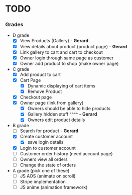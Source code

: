 # TODO
### Grades
- D grade
    - [x] View Products (Gallery) - **Gerard**
    - [x] View details about product (product page) - **Gerard**
    - [x] Link gallery to cart and cart to checkout
    - [x] Owner login through same page as customer
    - [x] Owner add product to shop (make owner page)
- C grade
    - [x] Add product to cart
    - [x] Cart Page
        - [x] Dynamic displaying of cart items
        - [x] Remove Product
    - [x] Checkout page
    - [x] Owner page (link from gallery)
        - [x] Owners should be able to hide products
        - [x] Gallery hidden stuff ^^^^ - **Gerard**
        - [x] Owners edit product details
- B grade
    - [ ] Search for product - **Gerard**
    - [x] Create customer account
        - [x] save login details
    - [x] Login to customer account
    - [ ] Customer order history (need account page)
    - [ ] Owners view all orders
    - [ ] Change the state of orders
- A grade (pick one of these)
    - [ ] JS AOS (animate on scroll)
    - [ ] Stripe implementation
    - [ ] JS anime (animation framework)
